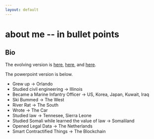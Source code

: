 ```yaml
---
layout: default
---
```


# about me -- in bullet points

## Bio

The evolving version is [here](http://caseykuhlman.com), [here](https://github.com/compleatang), and [here](https://twitter.com/compleatang).

The powerpoint version is below.

* Grew up -> Orlando
* Studied civil engineering -> Illinois
* Became a Marine Infantry Officer -> US, Korea, Japan, Kuwait, Iraq
* Ski Bummed -> The West
* River Rat -> The South
* Wrote -> The Car
* Studied law -> Tennesee, Sierra Leone
* Studied Somali while learned the value of law -> Somaliland
* Opened Legal Data -> The Netherlands
* Smart Contractified Things -> The Blockchain